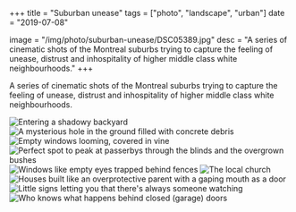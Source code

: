 +++
title = "Suburban unease"
tags = ["photo", "landscape", "urban"]
date = "2019-07-08"

image = "/img/photo/suburban-unease/DSC05389.jpg"
desc = "A series of cinematic shots of the Montreal suburbs trying to capture the feeling of unease, distrust and inhospitality of higher middle class white neighbourhoods."
+++

A series of cinematic shots of the Montreal suburbs trying to capture the feeling of unease, distrust and inhospitality of higher middle class white neighbourhoods.

![Entering a shadowy backyard](/img/photo/suburban-unease/DSC05389.jpg "Entering a shadowy backyard")
![A mysterious hole in the ground filled with concrete debris](/img/photo/suburban-unease/DSC05373.jpg "A mysterious hole in the ground filled with concrete debris")
![Empty windows looming, covered in vine](/img/photo/suburban-unease/DSC05369.jpg "Empty windows looming, covered in vine")
![Perfect spot to peak at passerbys through the blinds and the overgrown bushes](/img/photo/suburban-unease/DSC05387.jpg "Perfect spot to peak at passerbys through the blinds and the overgrown bushes")
![Windows like empty eyes trapped behind fences](/img/photo/suburban-unease/DSC05368.jpg "Windows like empty eyes trapped behind fences")
![The local church](/img/photo/suburban-unease/DSC05374.jpg "The local church")
![Houses built like an overprotective parent with a gaping mouth as a door](/img/photo/suburban-unease/DSC05383.jpg "Houses built like an overprotective parent with a gaping mouth as a door")
![Little signs letting you that there's always someone watching](/img/photo/suburban-unease/DSC05386.jpg "Little signs letting you that there's always someone watching")
![Who knows what happens behind closed (garage) doors](/img/photo/suburban-unease/DSC05384.jpg "Who knows what happens behind closed (garage) doors")

